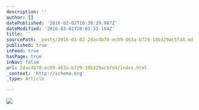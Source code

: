 ```yaml
---
description: ''
author: []
datePublished: '2016-03-02T10:30:29.987Z'
dateModified: '2016-03-01T20:03:33.184Z'
title: ''
sourcePath: _posts/2016-03-02-2dac4b70-ec09-463a-b729-10b329ac5fd4.md
published: true
inFeed: true
hasPage: true
inNav: false
url: 2dac4b70-ec09-463a-b729-10b329ac5fd4/index.html
_context: 'http://schema.org'
_type: Article

---
```

![](https://the-grid-user-content.s3-us-west-2.amazonaws.com/a207e236-bc6c-4472-ba5b-ed27aab4595c.png)